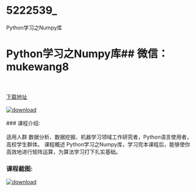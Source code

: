 # 5222539_
Python学习之Numpy库
# Python学习之Numpy库## 微信：mukewang8
<br/></br>[下载地址](http://www.36tz.cn/article/5222539 "下载地址")
<br/></br>[![download](http://36tz.cn/muke_img/2022_01_1-49-300x182.png "下载地址")](http://www.36tz.cn/article/5222539 "下载地址")
<br/></br>### 课程介绍:<br/></br>适用人群
数据分析、数据挖掘、机器学习领域工作研究者，Python语言使用者，高校学生群体。
课程概述
Python学习之Numpy库，学习完本课程后，能够使你高效地进行矩阵运算，为算法学习打下扎实基础。

### 课程截图:
[![download](http://36tz.cn/muke_img/2022_01_2-48.png "下载地址")](http://www.36tz.cn/article/5222539 "下载地址")
